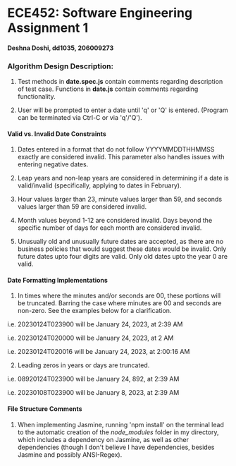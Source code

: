 # ECE452: Software Engineering Assignment 1
#### Deshna Doshi, dd1035, 206009273
### Algorithm Design Description: 

1. Test methods in **date.spec.js** contain comments regarding description of test case. Functions in **date.js** contain comments regarding functionality. 

2. User will be prompted to enter a date until 'q' or 'Q' is entered. (Program can be terminated via Ctrl-C or via 'q'/'Q'). 

#### Valid vs. Invalid Date Constraints

1. Dates entered in a format that do not follow YYYYMMDDTHHMMSS exactly are considered invalid. This parameter also handles issues with entering negative dates. 

2. Leap years and non-leap years are considered in determining if a date is valid/invalid (specifically, applying to dates in February). 

3. Hour values larger than 23, minute values larger than 59, and seconds values larger than 59 are considered invalid.

4. Month values beyond 1-12 are considered invalid. Days beyond the specific number of days for each month are considered invalid. 

5. Unusually old and unusually future dates are accepted, as there are no business policies that would suggest these dates would be invalid. Only future dates upto four digits are valid. Only old dates upto the year 0 are valid. 

#### Date Formatting Implementations

1. In times where the minutes and/or seconds are 00, these portions will be truncated. Barring the case where minutes are 00 and seconds are non-zero. See the examples below for a clarification. 

i.e. 20230124T023900 will be January 24, 2023, at 2:39 AM

i.e. 20230124T020000 will be January 24, 2023, at 2 AM

i.e. 20230124T020016 will be January 24, 2023, at 2:00:16 AM  


2. Leading zeros in years or days are truncated. 

i.e. 08920124T023900 will be January 24, 892, at 2:39 AM

i.e. 20230108T023900 will be January 8, 2023, at 2:39 AM

#### File Structure Comments
1. When implementing Jasmine, running 'npm install' on the terminal lead to the automatic creation of the *node_modules* folder in my directory, which includes a dependency on Jasmine, as well as other dependencies (though I don't believe I have dependencies, besides Jasmine and possibly ANSI-Regex).   










